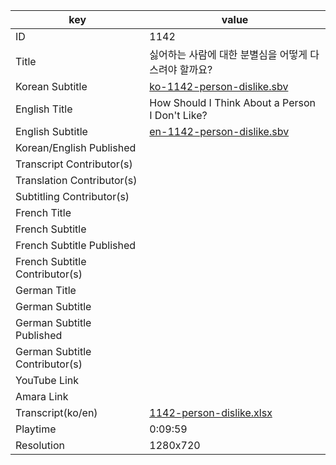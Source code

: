|  key  |  value  |
|-------|---------|
| ID            | 1142 |
| Title         | 싫어하는 사람에 대한 분별심을 어떻게 다스려야 할까요? |
| Korean Subtitle | [ko-1142-person-dislike.sbv](https://github.com/jungtosociety/dharma-qna/raw/master/sub/1142/ko-1142-person-dislike.sbv) |
| English Title | How Should I Think About a Person I Don't Like?  |
| English Subtitle | [en-1142-person-dislike.sbv](https://github.com/jungtosociety/dharma-qna/raw/master/sub/1142/en-1142-person-dislike.sbv) |
| Korean/English Published     |  |
| Transcript Contributor(s)   |  |
| Translation Contributor(s)   |  |
| Subtitling Contributor(s)   |  |
| French Title |  |
| French Subtitle |  |
| French Subtitle Published |  |
| French Subtitle Contributor(s) |  |
| German Title |  |
| German Subtitle |  |
| German Subtitle Published |  |
| German Subtitle Contributor(s) |  |
| YouTube Link  |  |
| Amara Link    |  |
| Transcript(ko/en) | [1142-person-dislike.xlsx](https://github.com/jungtosociety/dharma-qna/raw/master/sub/1142/1142-person-dislike.xlsx) |
| Playtime | 0:09:59 |
| Resolution | 1280x720|
